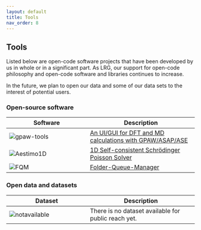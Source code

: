 ```yaml
---
layout: default
title: Tools
nav_order: 8
---
```


## Tools

Listed below are open-code software projects that have been developed by us in whole or in a significant part. As LRG, our support for open-code philosophy and open-code software and libraries continues to increase.

In the future, we plan to open our data and some of our data sets to the interest of potential users.

### Open-source software 

| <div style="width:200px">Software</div> | Description                           |
| -------------------------------------- | ------------------------------------ |
| ![gpaw-tools](../../assets/images/gpaw-tools.png) | [An UI/GUI for DFT and MD calculations with GPAW/ASAP/ASE](https://www.lrgresearch.org/gpaw-tools) |
| ![Aestimo1D](../../assets/images/aestimosmall.gif) | [1D Self-consistent Schrödinger Poisson Solver](https://www.aestimosolver.org) |
| ![FQM](../../assets/images/fqm.png) | [Folder-Queue-Manager](https://github.com/lrgresearch/Folder-Queue-Manager) |

### Open data and datasets

| <div style="width:200px">Dataset</div> | Description                           |
| -------------------------------------- | ------------------------------------ |
| ![notavailable](../../assets/images/members/nopic.png) | There is no dataset available for public reach yet. |
